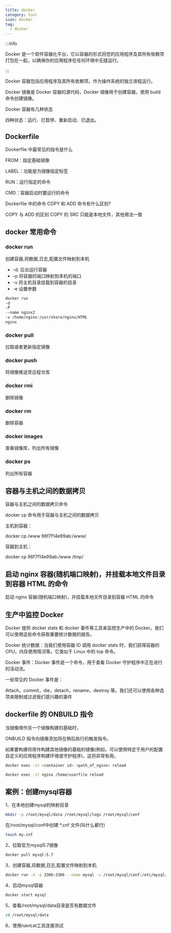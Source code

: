 ```yaml
---
title: docker
category: tool
icon: Docker
tag:
  - docker
---
```


:::info

Docker 是一个软件容器化平台，它以容器的形式将您的应用程序及其所有依赖项打包在一起，以确保你的应用程序在任何环境中无缝运行。

:::

Docker 容器包括应用程序及其所有依赖项，作为操作系统的独立进程运行。

Docker 镜像是 Docker 容器的源代码，Docker 镜像用于创建容器。使用 build 命令创建镜像。

Docker 容器有几种状态

四种状态：运行、已暂停、重新启动、已退出。

## Dockerfile

Dockerfile 中最常见的指令是什么

FROM：指定基础镜像

LABEL：功能是为镜像指定标签

RUN：运行指定的命令

CMD：容器启动时要运行的命令

Dockerfile 中的命令 COPY 和 ADD 命令有什么区别?

COPY 与 ADD 的区别 COPY 的 SRC 只能是本地文件，其他用法一致

## docker 常用命令

### docker run

创建容器,将数据,日志,配置文件映射到本机

- -d: 后台运行容器
- -p 将容器的端口映射到本机的端口
- -v 将主机目录挂载到容器的目录
- -e 设置参数

```bash
docker run 
-d 
-P 
--name nginx2 
-v /home/nginx:/usr/share/nginx/HTML 
nginx

```

### docker pull

拉取或者更新指定镜像

### docker push

将镜像推送至远程仓库

### docker rmi

删除镜像

### docker rm

删除容器

### docker images

查看镜像库，列出所有镜像

### docker ps

列出所有容器

## 容器与主机之间的数据拷贝

容器与主机之间的数据拷贝命令

docker cp 命令用于容器与主机之间的数据拷贝

主机到容器：

docker cp /www 96f7f14e99ab:/www/

容器到主机：

docker cp 96f7f14e99ab:/www /tmp/

## 启动 nginx 容器(随机端口映射)，并挂载本地文件目录到容器 HTML 的命令

启动 nginx 容器(随机端口映射)，并挂载本地文件目录到容器 HTML 的命令

## 生产中监控 Docker

Docker 提供 docker stats 和 docker 事件等工具来监控生产中的 Docker。我们可以使用这些命令获取重要统计数据的报告。

Docker 统计数据：当我们使用容器 ID 调用 docker stats 时，我们获得容器的 CPU，内存使用情况等。它类似于 Linux 中的 top 命令。

Docker 事件：Docker 事件是一个命令，用于查看 Docker 守护程序中正在进行的活动流。

一些常见的 Docker 事件是：

Attach，commit，die，detach，rename，destroy 等。我们还可以使用各种选项来限制或过滤我们感兴趣的事件

## dockerfile 的 ONBUILD 指令

当镜像用作另一个镜像构建的基础时，

ONBUILD 指令向镜像添加将在稍后执行的触发指令。

如果要构建将用作构建其他镜像的基础的镜像(例如，可以使用特定于用户的配置自定义的应用程序构建环境或守护程序)，这将非常有用。

```bash
docker exec -it <container id> <path_of_nginx> reload

docker exec -it nginx /home/userfile reload
```

## 案例：创建mysql容器

1、在本地创建mysql的映射目录

```bash
mkdir -p /root/mysql/data /root/mysql/logs /root/mysql/conf
```

在/root/mysql/conf中创建 *.cnf 文件(叫什么都行)

```bash
touch my.cnf
```

2、拉取官方mysql5.7镜像

```bash
docker pull mysql:5.7
```

3、创建容器,将数据,日志,配置文件映射到本机

```bash
docker run -d -p 3306:3306 --name mysql -v /root/mysql/conf:/etc/mysql/conf.d -v /root/mysql/logs:/logs -v /root/mysql/data:/var/lib/mysql -e MYSQL_ROOT_PASSWORD=root mysql:5.7
```

4、启动mysql容器

```bash
docker start mysql
```

5、查看/root/mysql/data目录是否有数据文件

```bash
cd /root/mysql/data
```

6、使用navicat工具连接测试
  